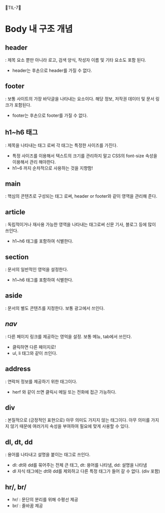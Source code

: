 🦄TIL-7🦄

# Body 내 구조 개념
## header
: 제목 요소 뿐만 아니라 로고, 검색 양식, 작성자 이름 및 기타 요소도 포함 된다.
- header는 후손으로 header를 가질 수 없다.

## footer
: 보통 사이트의 가장 바닥글을 나타내는 요소이다. 해당 정보, 저작권 데이터 및 문서 링크가 포함된다.
- footer는 후손으로 footer를 가질 수 없다.

## h1~h6 태그
: 제목을 나타내는 태그 로써 각 태그는 특정한 사이즈를 가진다.
- 특정 사이즈를 이용해서 텍스트의 크기를 관리하지 말고 CSS의 font-size 속성을 이용해서 관리 해야한다.
- h1~6 까지 순차적으로 사용하는 것을 지향함!

## main 
: 핵심의 콘텐츠로 구성되는 태그 로써, header or footer와 같이 영역을 관리해 준다.

## article
: 독립적이거나 재사용 가능한 영역을 나타내는 태그로써 신문 기사, 블로그 등에 많이 쓰인다.
- h1~h6 태그를 포함하여 식별한다.

## section
: 문서의 일반적인 영억을 설정한다.
- h1~h6 태그를 포함하여 식별한다.

## aside 
: 문서의 별도 콘텐츠를 지정한다. 보통 광고에서 쓰인다.

## _nav_
: 다른 페이지 링크를 제공하는 영억을 설정. 보통 메뉴, tab에서 쓰인다.
- 클릭하면 다른 페이지로!
- ul, li 태그와 같이 쓰인다.

## address
: 연락처 정보를 제공하기 위한 태그이다. 
- herf 와 같이 쓰면 클릭시 메일 또는 전화에 접근 가능하다.

## div
: 본질적으로 (긍정적인 표현으로) 아무 의미도 가지지 않는 태그이다. 아무 의미를 가지지 않기 때문에 여러가지 속성을
부여하여 필요에 맞게 사용할 수 있다.

## dl, dt, dd
: 용어를 나타내고 설명을 붙이는 태그로 쓰인다.
- dl: dt와 dd를 묶어주는 전체 큰 태그, dt: 용어를 나타냄, dd: 설명을 나타냄
- dl 자식 태그에는 dt와 dd를 제외하고 다른 특정 태그가 들어 갈 수 없다. (div 포함)

## hr/, br/
- hr/ : 문단의 분리를 위해 수평선 제공
- br/ : 줄바꿈 제공    
